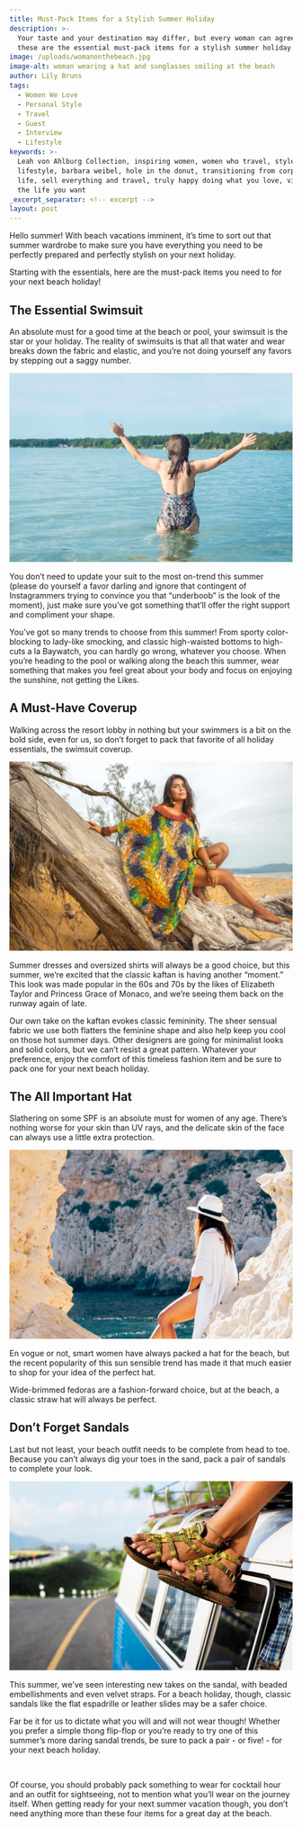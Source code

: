 ```yaml
---
title: Must-Pack Items for a Stylish Summer Holiday
description: >-
  Your taste and your destination may differ, but every woman can agree that
  these are the essential must-pack items for a stylish summer holiday.
image: /uploads/womanonthebeach.jpg
image-alt: woman wearing a hat and sunglasses smiling at the beach
author: Lily Bruns
tags:
  - Women We Love
  - Personal Style
  - Travel
  - Guest
  - Interview
  - Lifestyle
keywords: >-
  Leah von Ahlburg Collection, inspiring women, women who travel, style and
  lifestyle, barbara weibel, hole in the donut, transitioning from corporate
  life, sell everything and travel, truly happy doing what you love, visualize
  the life you want
_excerpt_separator: <!-- excerpt -->
layout: post
---
```


Hello summer! With beach vacations imminent, it’s time to sort out that summer wardrobe to make sure you have everything you need to be perfectly prepared and perfectly stylish on your next holiday.

Starting with the essentials, here are the must-pack items you need to for your next beach holiday!

## The Essential Swimsuit

An absolute must for a good time at the beach or pool, your swimsuit is the star or your holiday. The reality of swimsuits is that all that water and wear breaks down the fabric and elastic, and you’re not doing yourself any favors by stepping out a saggy number.

![](/uploads/swimsuit.jpeg)

You don’t need to update your suit to the most on-trend this summer (please do yourself a favor darling and ignore that contingent of Instagrammers trying to convince you that “underboob” is the look of the moment), just make sure you’ve got something that’ll offer the right support and compliment your shape.

You’ve got so many trends to choose from this summer! From sporty color-blocking to lady-like smocking, and classic high-waisted bottoms to high-cuts a la Baywatch, you can hardly go wrong, whatever you choose. When you’re heading to the pool or walking along the beach this summer, wear something that makes you feel great about your body and focus on enjoying the sunshine, not getting the Likes.

## A Must-Have Coverup

Walking across the resort lobby in nothing but your swimmers is a bit on the bold side, even for us, so don’t forget to pack that favorite of all holiday essentials, the swimsuit coverup.

![](/uploads/beachcoverup.jpg)

Summer dresses and oversized shirts will always be a good choice, but this summer, we’re excited that the classic kaftan is having another “moment.” This look was made popular in the 60s and 70s by the likes of Elizabeth Taylor and Princess Grace of Monaco, and we’re seeing them back on the runway again of late.

Our own take on the kaftan evokes classic femininity. The sheer sensual fabric we use both flatters the feminine shape and also help keep you cool on those hot summer days. Other designers are going for minimalist looks and solid colors, but we can’t resist a great pattern. Whatever your preference, enjoy the comfort of this timeless fashion item and be sure to pack one for your next beach holiday.

## The All Important Hat

Slathering on some SPF is an absolute must for women of any age. There’s nothing worse for your skin than UV rays, and the delicate skin of the face can always use a little extra protection.

![](/uploads/hat.jpeg)

En vogue or not, smart women have always packed a hat for the beach, but the recent popularity of this sun sensible trend has made it that much easier to shop for your idea of the perfect hat.

Wide-brimmed fedoras are a fashion-forward choice, but at the beach, a classic straw hat will always be perfect.

## Don’t Forget Sandals

Last but not least, your beach outfit needs to be complete from head to toe. Because you can’t always dig your toes in the sand, pack a pair of sandals to complete your look.

![](/uploads/sandals.jpeg)

This summer, we’ve seen interesting new takes on the sandal, with beaded embellishments and even velvet straps. For a beach holiday, though, classic sandals like the flat espadrille or leather slides may be a safer choice.

Far be it for us to dictate what you will and will not wear though! Whether you prefer a simple thong flip-flop or you’re ready to try one of this summer’s more daring sandal trends, be sure to pack a pair - or five! - for your next beach holiday.

 

Of course, you should probably pack something to wear for cocktail hour and an outfit for sightseeing, not to mention what you’ll wear on the journey itself. When getting ready for your next summer vacation though, you don’t need anything more than these four items for a great day at the beach.

<br>